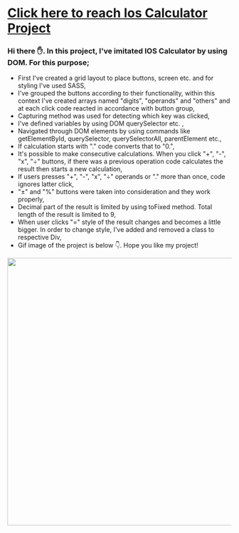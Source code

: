 # [Click here to reach Ios Calculator Project](https://musatirgithub.github.io/IosCalculator/index.html)
<h3>Hi there ✋. In this project, I've imitated IOS Calculator by using DOM. For this purpose;</h3>
<ul>
  <li>First I've created a grid layout to place buttons, screen etc. and for styling I've used SASS,</li>
  <li>I've grouped the buttons according to their functionality, within this context I've created arrays named "digits", "operands" and "others" and at each click code reacted in accordance with button group,</li>
  <li>Capturing method was used for detecting which key was clicked,</li>
  <li>I've defined variables by using DOM querySelector etc. ,</li>
  <li>Navigated through DOM elements by using commands like getElementById, querySelector, querySelectorAll, parentElement etc.,</li>
  <li>If calculation starts with "." code converts that to "0.",</li>
  <li>It's possible to make consecutive calculations. When you click "+", "-", "x", "÷" buttons, if there was a previous operation code calculates the result then starts a new calculation,</li>
  <li>If users presses "+", "-", "x", "÷" operands or "." more than once, code ignores latter click,</li>
  <li> "±" and "%" buttons were taken into consideration and they work properly,</li>
  <li>Decimal part of the result is limited by using toFixed method. Total length of the result is limited to 9,</li>
  <li>When user clicks "=" style of the result changes and becomes a little bigger. In order to change style, I've added and removed a class to respective Div,</li>
  <li>Gif image of the project is below 👇. Hope you like my project! </li>
</ul>  
<div class="pics">
  <img src="https://musatirgithub.github.io/IosCalculator/IosCalculator.gif" width="600px">
</div>
